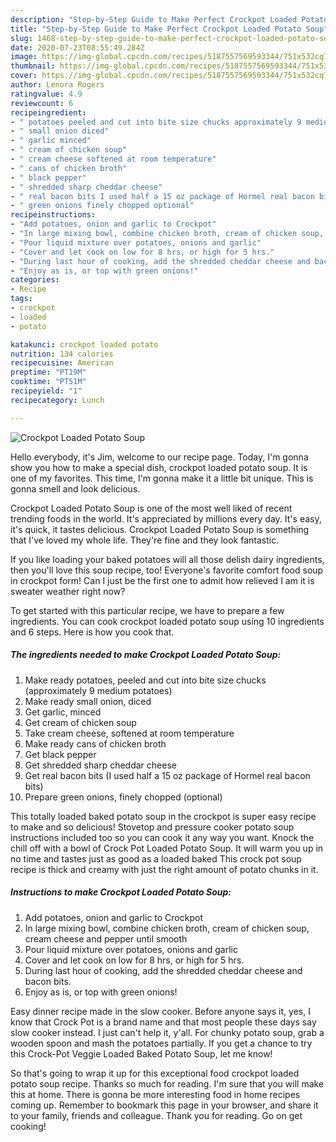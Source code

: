 ```yaml
---
description: "Step-by-Step Guide to Make Perfect Crockpot Loaded Potato Soup"
title: "Step-by-Step Guide to Make Perfect Crockpot Loaded Potato Soup"
slug: 1468-step-by-step-guide-to-make-perfect-crockpot-loaded-potato-soup
date: 2020-07-23T08:55:49.284Z
image: https://img-global.cpcdn.com/recipes/5187557569593344/751x532cq70/crockpot-loaded-potato-soup-recipe-main-photo.jpg
thumbnail: https://img-global.cpcdn.com/recipes/5187557569593344/751x532cq70/crockpot-loaded-potato-soup-recipe-main-photo.jpg
cover: https://img-global.cpcdn.com/recipes/5187557569593344/751x532cq70/crockpot-loaded-potato-soup-recipe-main-photo.jpg
author: Lenora Rogers
ratingvalue: 4.9
reviewcount: 6
recipeingredient:
- " potatoes peeled and cut into bite size chucks approximately 9 medium potatoes"
- " small onion diced"
- " garlic minced"
- " cream of chicken soup"
- " cream cheese softened at room temperature"
- " cans of chicken broth"
- " black pepper"
- " shredded sharp cheddar cheese"
- " real bacon bits I used half a 15 oz package of Hormel real bacon bits"
- " green onions finely chopped optional"
recipeinstructions:
- "Add potatoes, onion and garlic to Crockpot"
- "In large mixing bowl, combine chicken broth, cream of chicken soup, cream cheese and pepper until smooth"
- "Pour liquid mixture over potatoes, onions and garlic"
- "Cover and let cook on low for 8 hrs, or high for 5 hrs."
- "During last hour of cooking, add the shredded cheddar cheese and bacon bits."
- "Enjoy as is, or top with green onions!"
categories:
- Recipe
tags:
- crockpot
- loaded
- potato

katakunci: crockpot loaded potato 
nutrition: 134 calories
recipecuisine: American
preptime: "PT19M"
cooktime: "PT51M"
recipeyield: "1"
recipecategory: Lunch

---
```



![Crockpot Loaded Potato Soup](https://img-global.cpcdn.com/recipes/5187557569593344/751x532cq70/crockpot-loaded-potato-soup-recipe-main-photo.jpg)

Hello everybody, it's Jim, welcome to our recipe page. Today, I'm gonna show you how to make a special dish, crockpot loaded potato soup. It is one of my favorites. This time, I'm gonna make it a little bit unique. This is gonna smell and look delicious.

Crockpot Loaded Potato Soup is one of the most well liked of recent trending foods in the world. It's appreciated by millions every day. It's easy, it's quick, it tastes delicious. Crockpot Loaded Potato Soup is something that I've loved my whole life. They're fine and they look fantastic.

If you like loading your baked potatoes will all those delish dairy ingredients, then you&#39;ll love this soup recipe, too! Everyone&#39;s favorite comfort food soup in crockpot form! Can I just be the first one to admit how relieved I am it is sweater weather right now?


To get started with this particular recipe, we have to prepare a few ingredients. You can cook crockpot loaded potato soup using 10 ingredients and 6 steps. Here is how you cook that.

<!--inarticleads1-->

##### The ingredients needed to make Crockpot Loaded Potato Soup:

1. Make ready  potatoes, peeled and cut into bite size chucks (approximately 9 medium potatoes)
1. Make ready  small onion, diced
1. Get  garlic, minced
1. Get  cream of chicken soup
1. Take  cream cheese, softened at room temperature
1. Make ready  cans of chicken broth
1. Get  black pepper
1. Get  shredded sharp cheddar cheese
1. Get  real bacon bits (I used half a 15 oz package of Hormel real bacon bits)
1. Prepare  green onions, finely chopped (optional)


This totally loaded baked potato soup in the crockpot is super easy recipe to make and so delicious! Stovetop and pressure cooker potato soup instructions included too so you can cook it any way you want. Knock the chill off with a bowl of Crock Pot Loaded Potato Soup. It will warm you up in no time and tastes just as good as a loaded baked This crock pot soup recipe is thick and creamy with just the right amount of potato chunks in it. 

<!--inarticleads2-->

##### Instructions to make Crockpot Loaded Potato Soup:

1. Add potatoes, onion and garlic to Crockpot
1. In large mixing bowl, combine chicken broth, cream of chicken soup, cream cheese and pepper until smooth
1. Pour liquid mixture over potatoes, onions and garlic
1. Cover and let cook on low for 8 hrs, or high for 5 hrs.
1. During last hour of cooking, add the shredded cheddar cheese and bacon bits.
1. Enjoy as is, or top with green onions!


Easy dinner recipe made in the slow cooker. Before anyone says it, yes, I know that Crock Pot is a brand name and that most people these days say slow cooker instead. I just can&#39;t help it, y&#39;all. For chunky potato soup, grab a wooden spoon and mash the potatoes partially. If you get a chance to try this Crock-Pot Veggie Loaded Baked Potato Soup, let me know! 

So that's going to wrap it up for this exceptional food crockpot loaded potato soup recipe. Thanks so much for reading. I'm sure that you will make this at home. There is gonna be more interesting food in home recipes coming up. Remember to bookmark this page in your browser, and share it to your family, friends and colleague. Thank you for reading. Go on get cooking!
